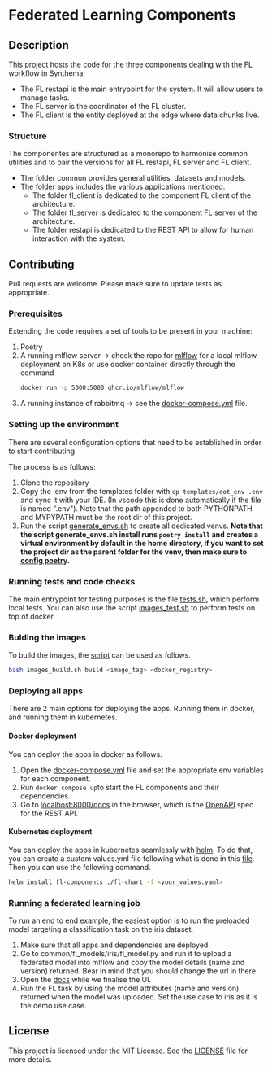 # Federated Learning Components

## Description
This project hosts the code for the three components dealing with the FL workflow in Synthema:
- The FL restapi is the main entrypoint for the system. It will allow users to manage tasks.
- The FL server is the coordinator of the FL cluster.
- The FL client is the entity deployed at the edge where data chunks live.

### Structure
The componentes are structured as a monorepo to harmonise common utilities and to pair the versions for all FL restapi, FL server and FL client.

- The folder common provides general utilities, datasets and models.
- The folder apps includes the various applications mentioned.
    - The folder fl_client is dedicated to the component FL client of the architecture.
    - The folder fl_server is dedicated to the component FL server of the architecture.
    - The folder restapi is dedicated to the REST API to allow for human interaction with the system.

## Contributing
Pull requests are welcome. Please make sure to update tests as appropriate.

### Prerequisites
Extending the code requires a set of tools to be present in your machine:

1. Poetry
1. A running mlflow server -> check the repo for [mlflow](https://github.com/synthema-project/model-experiment_registries) for a local mlflow deployment on K8s or use docker container directly through the command
    ```bash
    docker run -p 5000:5000 ghcr.io/mlflow/mlflow
    ```
1. A running instance of rabbitmq -> see the [docker-compose.yml](docker-compose.yml) file.

### Setting up the environment

There are several configuration options that need to be established in order to start contributing.

The process is as follows:

1. Clone the repository
1. Copy the .env from the templates folder with `cp templates/dot_env .env` and sync it with your IDE. (In vscode this is done automatically if the file is named ".env"). Note that the path appended to both PYTHONPATH and MYPYPATH must be the root dir of this project.
1. Run the script [generate_envs.sh](scripts/generate_envs.sh) to create all dedicated venvs. **Note that the script generate_envs.sh install runs `poetry install` and creates a virtual environment by default in the home directory, if you want to set the project dir as the parent folder for the venv, then make sure to [config poetry](https://python-poetry.org/docs/configuration/#virtualenvsin-project).**


### Running tests and code checks
The main entrypoint for testing purposes is the file [tests.sh](scripts/tests.sh), which perform local tests. You can also use the script [images_test.sh](scripts/images_test.sh) to perform tests on top of docker.


### Bulding the images
To build the images, the [script](scripts/images_build.sh) can be used as follows.

```bash
bash images_build.sh build <image_tag> <docker_registry>
```

### Deploying all apps
There are 2 main options for deploying the apps. Running them in docker, and running them in kubernetes.

#### Docker deployment
You can deploy the apps in docker as follows.

1. Open the [docker-compose.yml](docker-compose.yml) file and set the appropriate env variables for each component.
1. Run `docker compose up`to start the FL components and their dependencies.
1. Go to [localhost:8000/docs](localhost:8000/docs) in the browser, which is the [OpenAPI](https://www.openapis.org/) spec for the REST API.

#### Kubernetes deployment
You can deploy the apps in kubernetes seamlessly with [helm](https://helm.sh/). To do that, you can create a custom values.yml file following what is done in this [file](k8s/dev-values.yaml). Then you can use the following command.

```bash
helm install fl-components ./fl-chart -f <your_values.yaml>
```

### Running a federated learning job
To run an end to end example, the easiest option is to run the preloaded model targeting a classification task on the iris dataset.

1. Make sure that all apps and dependencies are deployed.
1. Go to common/fl_models/iris/fl_model.py and run it to upload a federated model into mlflow and copy the model details (name and version) returned. Bear in mind that you should change the url in there.
1. Open the [docs](localhost:8000/docs) while we finalise the UI.
1. Run the FL task by using the model attributes (name and version) returned when the model was uploaded. Set the use case to iris as it is the demo use case.


## License
This project is licensed under the MIT License. See the [LICENSE](LICENSE) file for more details.
